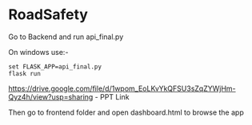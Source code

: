 # RoadSafety

Go to Backend and run api_final.py

On windows use:-

<pre><code>set FLASK_APP=api_final.py
flask run
</code></pre>

https://drive.google.com/file/d/1wpom_EoLKvYkQFSU3sZqZYWjHm-Qyz4h/view?usp=sharing - PPT Link


Then go to frontend folder and open dashboard.html to browse the app
